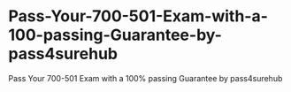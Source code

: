 # Pass-Your-700-501-Exam-with-a-100-passing-Guarantee-by-pass4surehub
Pass Your  700-501 Exam with a 100% passing Guarantee by pass4surehub
